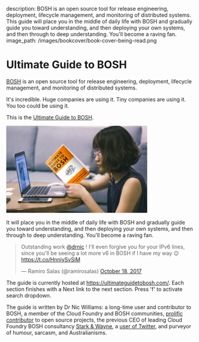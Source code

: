 description: BOSH is an open source tool for release engineering, deployment, lifecycle management, and monitoring of distributed systems. This guide will place you in the middle of daily life with BOSH and gradually guide you toward understanding, and then deploying your own systems, and then through to deep understanding. You'll become a raving fan.
image_path: /images/bookcover/book-cover-being-read.png

# Ultimate Guide to BOSH

[BOSH](https://bosh.io) is an open source tool for release engineering, deployment, lifecycle management, and monitoring of distributed systems.

It's incredible. Huge companies are using it. Tiny companies are using it. You too could be using it.

This is the [Ultimate Guide to BOSH](https://ultimateguidetobosh.com).

![book-cover-being-read](/images/bookcover/book-cover-being-read.png)

It will place you in the middle of daily life with BOSH and gradually guide you toward understanding, and then deploying your own systems, and then through to deep understanding. You'll become a raving fan.

<blockquote class="twitter-tweet" data-lang="en"><p lang="en" dir="ltr">Outstanding work <a href="https://twitter.com/drnic?ref_src=twsrc%5Etfw">@drnic</a> ! I&#39;ll even forgive you for your IPv6 lines, since you&#39;ll be seeing a lot more v6 in BOSH if I have my way 😉 <a href="https://t.co/HnniySvSiM">https://t.co/HnniySvSiM</a></p>&mdash; Ramiro Salas (@ramirosalas) <a href="https://twitter.com/ramirosalas/status/920504377890177025?ref_src=twsrc%5Etfw">October 18, 2017</a></blockquote>
<script async src="//platform.twitter.com/widgets.js" charset="utf-8"></script>

The guide is currently hosted at https://ultimateguidetobosh.com/. Each section finishes with a Next link to the next section. Press 'f' to activate search dropdown.

The guide is written by Dr Nic Williams: a long-time user and contributor to BOSH, a member of the Cloud Foundry and BOSH communities, [prolific contributor](https://github.com/drnic) to open source projects, the previous CEO of leading Cloud Foundry BOSH consultancy [Stark & Wayne](https://www.starkandwayne.com), a [user of Twitter](https://twitter.com/drnic), and purveyor of humour, sarcasm, and Australianisms.
